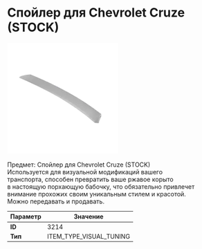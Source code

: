 # Спойлер для Chevrolet Cruze (STOCK)

![Item Image](../img/3214.webp?raw=true)

Предмет: Спойлер для Chevrolet Cruze (STOCK)<br>Используется для визуальной модификаций вашего<br>транспорта, способен превратить ваше ржавое корыто<br>в настоящую порхающую бабочку, что обязательно привлечет<br>внимание прохожих своим уникальным стилем и красотой.<br>Можно передавать и продавать.


| Параметр | Значение |
|----------|----------|
| **ID** | 3214 |
| **Тип** | ITEM_TYPE_VISUAL_TUNING |

